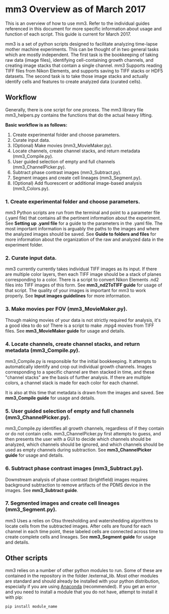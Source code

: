 # mm3 Overview as of March 2017

This is an overview of how to use mm3. Refer to the individual guides referenced in this document for more specific information about usage and function of each script. This guide is current for March 2017.

mm3 is a set of python scripts designed to facilitate analyzing time-lapse mother machine experiments. This can be thought of in two general tasks which are mostly independent. The first task is the bookkeeping of taking raw data (image files), identifying cell-containing growth channels, and creating image stacks that contain a single channel. mm3 Supports reading TIFF files from Nikon Elements, and supports saving to TIFF stacks or HDF5 datasets. The second task is to take those image stacks and actually identify cells and features to create analyzed data (curated cells).

## Workflow

Generally, there is one script for one process. The mm3 library file mm3_helpers.py contains the functions that do the actual heavy lifting. 

**Basic workflow is as follows:**

1. Create experimental folder and choose parameters.
2. Curate input data.
3. (Optional) Make movies (mm3_MovieMaker.py).
4. Locate channels, create channel stacks, and return metadata (mm3_Compile.py).
5. User guided selection of empty and full channels (mm3_ChannelPicker.py).
6. Subtract phase contrast images (mm3_Subtract.py).
7. Segment images and create cell lineages (mm3_Segment.py).
8. (Optional) Add fluorescent or additional image-based analysis (mm3_Colors.py).

### 1. Create experimental folder and choose parameters.

mm3 Python scripts are run from the terminal and point to a parameter file (.yaml file) that contains all the pertinent information about the experiment. See **Setting up .yaml file** for a guide to the parameters in the .yaml file. The most important information is arguably the paths to the images and where the analyzed images should be saved. See **Guide to folders and files** for more information about the organization of the raw and analyzed data in the experiment folder.

### 2. Curate input data.

mm3 currently currently takes individual TIFF images as its input. If there are multiple color layers, then each TIFF image should be a stack of planes corresponding to a color. There is a script to convert Nikon Elements .nd2 files into TIFF images of this form. See **mm3_nd2ToTIFF guide** for usage of that script. The quality of your images is important for mm3 to work properly. See **Input images guidelines** for more information.

### 3. Make movies per FOV (mm3_MovieMaker.py).

Though making movies of your data is not strictly required for analysis, it's a good idea to do so! There is a script to make .mpg4 movies from TIFF files. See **mm3_MovieMaker guide** for usage and details.

### 4. Locate channels, create channel stacks, and return metadata (mm3_Compile.py).

mm3_Compile.py is responsible for the initial bookkeeping. It attempts to automatically identify and crop out individual growth channels. Images corresponding to a specific channel are then stacked in time, and these "channel stacks" are the basis of further analysis. If there are multiple colors, a channel stack is made for each color for each channel.

It is also at this time that metadata is drawn from the images and saved. See **mm3_Compile guide** for usage and details.

### 5. User guided selection of empty and full channels (mm3_ChannelPicker.py).

mm3_Compile.py identifies all growth channels, regardless of if they contain or do not contain cells. mm3_ChannelPicker.py first attempts to guess, and then presents the user with a GUI to decide which channels should be analyzed, which channels should be ignored, and which channels should be used as empty channels during subtraction. See **mm3_ChannelPicker guide** for usage and details.

### 6. Subtract phase contrast images (mm3_Subtract.py).

Downstream analysis of phase contrast (brightfield) images requires background subtraction to remove artifacts of the PDMS device in the images. See **mm3_Subtract guide**.

### 7. Segmented images and create cell lineages (mm3_Segment.py).

mm3 Uses a relies on Otsu thresholding and watershedding algorithms to locate cells from the subtracted images. After cells are found for each channel in each time point, these labeled cells are connected across time to create complete cells and lineages. See **mm3_Segment guide** for usage and details.

## Other scripts

mm3 relies on a number of other python modules to run. Some of these are contained in the repository in the folder /external_lib. Most other modules are standard and should already be installed with your python distribution, especially if you are using [Anaconda](https://www.continuum.io/) (recommended). If you get an error and you need to install a module that you do not have, attempt to install it with pip:

`pip install module_name`
